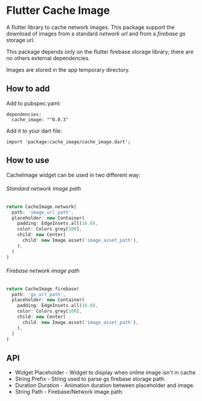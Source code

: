 
# Flutter Cache Image

A flutter library to cache network images. This package support the download of images from a standard *network url* and from a *firebase gs* storage url. 

This package depends only on the flutter firebase storage library; there are no others external dependencies. 

Images are stored in the app temporary directory.

## How to add

Add to pubspec.yaml:

```
dependencies:
  cache_image: "^0.0.3"

```
Add it to your dart file:
```
import 'package:cache_image/cache_image.dart';
```

## How to use

CacheImage widget can be used in two different way: 

###### Standard network image path

``` dart
return CacheImage.network(
  path: 'image_url_path',
  placeholder: new Container(
    padding: EdgeInsets.all(16.0),
    color: Colors.grey[100],
    child: new Center(
      child: new Image.asset('image_asset_path'),
    ),
  )
)
 ```
 
###### Firebase network image path

``` dart
return CacheImage.firebase(
  path: 'gs_url_path',
  placeholder: new Container(
    padding: EdgeInsets.all(16.0),
    color: Colors.grey[100],
    child: new Center(
      child: new Image.asset('image_asset_path'),
    ),
  )
)
 ```
 
## API

- Widget Placeholder - Widget to display when online image isn't in cache
- String Prefix - String used to parse gs firebase storage path.
- Duration Duration - Animation duration between placeholder and image.
- String Path - Firebase/Network image path.
